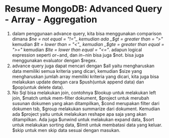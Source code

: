 # Resume MongoDB: Advanced Query - Array - Aggregation

1. dalam penggunaan advance query, kita bisa menggunakan comparison dimana _$ne = not equal = "!="_ kemudian ada _$gt = greater than = ">"_ kemudian _$lt = lower than = "<"_ kemudian _$gte = greater than equal = ">="_ kemudian _$lte = lower than equal = "<="_. adapun logical expression seperti $or-$and, dan $in-$nin bisa juga $not. bisa juga menggunakan evaluator dengan $regex.
2. advance query juga dapat mencari dengan $all yaitu mengharuskan data memiliki semua kriteria yang dicari, kemudian $size yang mengharuskan jumlah array memiliki kriteria yang dicari, kita juga bisa melakukan update dengan cara $push(untuk append data) dan $pop(untuk delete data).
3. No Sql bisa melakukan join, contohnya $lookup untuk melakukan left join, $match untuk mem-filter dokument, $project untuk merubah susunan dokumen yang akan ditampilkan, $cond merupakan filter dari dokumen tsb, $group melakukan summarize dari dokument. Kemudian ada $project yaitu untuk melakukan reshape apa saja yang akan ditampilkan. Ada juga $unwind untuk melakukan expand data, $sort untuk melakukan sorting data, $limit untuk membatasi data yang keluar. $skip untuk men skip data sesuai dengan masukan.